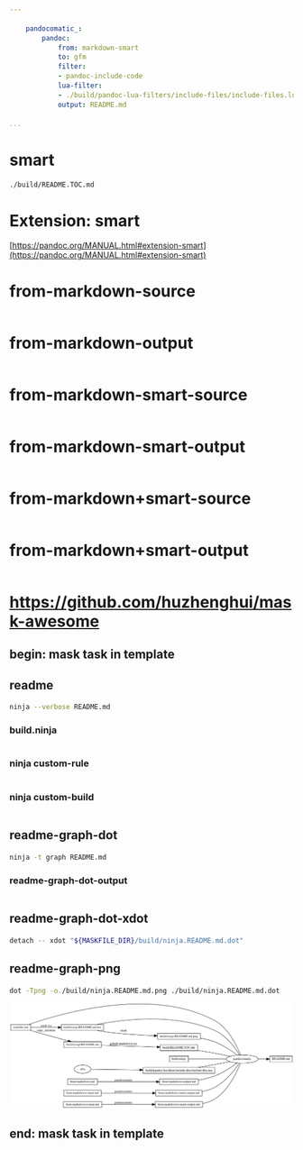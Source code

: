 ```yaml
---

    pandocomatic_:
        pandoc:
            from: markdown-smart
            to: gfm
            filter:
            - pandoc-include-code
            lua-filter:
            - ./build/pandoc-lua-filters/include-files/include-files.lua
            output: README.md

...
```


# smart

```{.include}
./build/README.TOC.md
```

# Extension: smart

[https://pandoc.org/MANUAL.html#extension-smart](https://pandoc.org/MANUAL.html#extension-smart)

# from-markdown-source

```{.markdown include=./from-markdown.md}

```

# from-markdown-output

```{.markdown include=./from-markdown.output.md}

```

# from-markdown-smart-source

```{.markdown include=./from-markdown-smart.md}

```

# from-markdown-smart-output

```{.markdown include=./from-markdown-smart.output.md}

```

# from-markdown+smart-source

```{.markdown include=./from-markdown+smart.md}

```

# from-markdown+smart-output

```{.markdown include=./from-markdown+smart.output.md}

```

# https://github.com/huzhenghui/mask-awesome

## begin: mask task in template

## readme

```bash
ninja --verbose README.md
```

### build.ninja

```{.ninja include=./build.ninja}

```

### ninja custom-rule

```{.ninja include=build.ninja snippet=custom-rule}

```

### ninja custom-build

```{.ninja include=build.ninja snippet=custom-build}

```

## readme-graph-dot

```bash
ninja -t graph README.md
```

### readme-graph-dot-output

```{.dot include=./build/ninja.README.md.dot}

```

## readme-graph-dot-xdot

```bash
detach -- xdot "${MASKFILE_DIR}/build/ninja.README.md.dot"
```

## readme-graph-png

```bash
dot -Tpng -o./build/ninja.README.md.png ./build/ninja.README.md.dot
```

![README.md](./build/ninja.README.md.png)

## end: mask task in template
